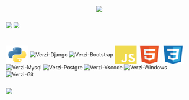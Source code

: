 
<h1 align="center">
  <a href="https://git.io/typing-svg">
    <img src="https://readme-typing-svg.herokuapp.com/?lines=Hello,+there!+🤘;I'm+Fabricio+Freita,+36+ye...;Nice+to+meet+you!&center=true&size=25">
  </a>
</h1>


<div style="display: inline_block">
  <img align="center" width="47.2%" src="https://github-readme-stats.vercel.app/api?username=FabricioFreitasDev&count_private=true&show_icons=true&theme=merko"/> 
  <img align="center" width="40.6%" src="https://github-readme-stats.vercel.app/api/top-langs/?username=FabricioFreitasDev&layout=compact&theme=merko"/>
  </div>


## 

<div style="display: inline_block"><br>
   <img align="center" alt="Verzi-Python" title=Python height="50" width="60" src="https://raw.githubusercontent.com/devicons/devicon/master/icons/python/python-original.svg">
  <img align="center" alt="Verzi-Django" title=Django height="90" width="90"  src="https://cdn.jsdelivr.net/gh/devicons/devicon/icons/django/django-plain-wordmark.svg"> 
  <img align="center" alt="Verzi-Bootstrap" title=Botstrap height="50" width="60" src="https://cdn.jsdelivr.net/gh/devicons/devicon/icons/bootstrap/bootstrap-original-wordmark.svg">
  <img align="center" alt="Verzi-Js" title=JavaScript height="50" width="60" src="https://raw.githubusercontent.com/devicons/devicon/master/icons/javascript/javascript-plain.svg">
  <img align="center" alt="Verzi-HTML" title=HTML height="50" width="60" src="https://raw.githubusercontent.com/devicons/devicon/master/icons/html5/html5-original.svg">
  <img align="center" alt="Verzi-CSS" title=CSS height="50" width="60" src="https://raw.githubusercontent.com/devicons/devicon/master/icons/css3/css3-original.svg">
  <img align="center" alt="Verzi-Mysql" title=MySQL height="50" width="60" src="https://cdn.jsdelivr.net/gh/devicons/devicon/icons/mysql/mysql-original-wordmark.svg">
   <img align="center" alt="Verzi-Postgre" height="50" width="60" src="https://cdn.jsdelivr.net/gh/devicons/devicon/icons/postgresql/postgresql-original-wordmark.svg">
  <img align="center" alt="Verzi-Vscode" title=VS-Code height="50" width="60" src="https://cdn.jsdelivr.net/gh/devicons/devicon/icons/vscode/vscode-original.svg"> 
  <img align="center" alt="Verzi-Windows" title=Windows height="50" width="60" src="https://cdn.jsdelivr.net/gh/devicons/devicon/icons/windows8/windows8-original.svg">
  <img align="center" alt="Verzi-Git" title=Git height="50" width="60" src="https://cdn.jsdelivr.net/gh/devicons/devicon/icons/git/git-original.svg">
  
  
  ## 
 
</div>
  
  <a href="https://www.linkedin.com/in/fabricio-freitasdev/" target="_blank"><img src="https://img.shields.io/badge/-LinkedIn-%230077B5?style=for-the-badge&logo=linkedin&logoColor=white" target="_blank"></a> 

</div>
